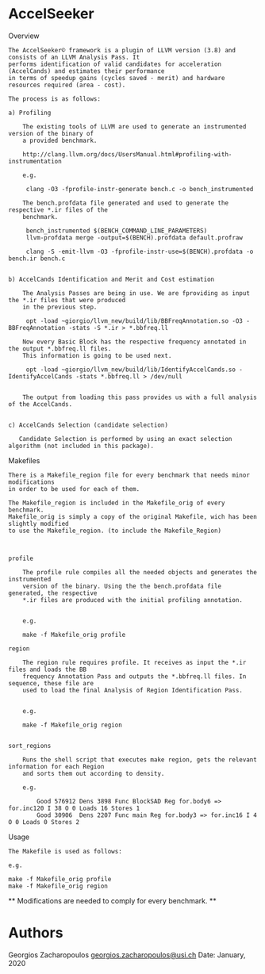 # AccelSeeker

Overview

    The AccelSeeker© framework is a plugin of LLVM version (3.8) and consists of an LLVM Analysis Pass. It 
    performs identification of valid candidates for acceleration (AccelCands) and estimates their performance
    in terms of speedup gains (cycles saved - merit) and hardware resources required (area - cost).

    The process is as follows:

    a) Profiling

        The existing tools of LLVM are used to generate an instrumented version of the binary of
        a provided benchmark.

        http://clang.llvm.org/docs/UsersManual.html#profiling-with-instrumentation

        e.g.

         clang -O3 -fprofile-instr-generate bench.c -o bench_instrumented

        The bench.profdata file generated and used to generate the respective *.ir files of the 
        benchmark.

         bench_instrumented $(BENCH_COMMAND_LINE_PARAMETERS)
         llvm-profdata merge -output=$(BENCH).profdata default.profraw

         clang -S -emit-llvm -O3 -fprofile-instr-use=$(BENCH).profdata -o bench.ir bench.c

     
    b) AccelCands Identification and Merit and Cost estimation

        The Analysis Passes are being in use. We are fproviding as input the *.ir files that were produced
        in the previous step.

         opt -load ~giorgio/llvm_new/build/lib/BBFreqAnnotation.so -O3 -BBFreqAnnotation -stats -S *.ir > *.bbfreq.ll

        Now every Basic Block has the respective frequency annotated in the output *.bbfreq.ll files.
        This information is going to be used next.

         opt -load ~giorgio/llvm_new/build/lib/IdentifyAccelCands.so -IdentifyAccelCands -stats *.bbfreq.ll > /dev/null 

        
        The output from loading this pass provides us with a full analysis of the AccelCands. 


    c) AccelCands Selection (candidate selection)

       Candidate Selection is performed by using an exact selection algorithm (not included in this package).
 
 
 Makefiles

    There is a Makefile_region file for every benchmark that needs minor modifications
    in order to be used for each of them.

    The Makefile_region is included in the Makefile_orig of every benchmark.
    Makefile_orig is simply a copy of the original Makefile, wich has been slightly modified
    to use the Makefile_region. (to include the Makefile_Region) 


    
    profile

        The profile rule compiles all the needed objects and generates the instrumented
        version of the binary. Using the the bench.profdata file generated, the respective
        *.ir files are produced with the initial profiling annotation.


        e.g.
        
        make -f Makefile_orig profile
       
    region

        The region rule requires profile. It receives as input the *.ir files and loads the BB 
        frequency Annotation Pass and outputs the *.bbfreq.ll files. In sequence, these file are
        used to load the final Analysis of Region Identification Pass.


        e.g.
        
        make -f Makefile_orig region


    sort_regions
        
        Runs the shell script that executes make region, gets the relevant information for each Region
        and sorts them out according to density.

        e.g. 

            Good 576912 Dens 3898 Func BlockSAD Reg for.body6 => for.inc120 I 38 O 0 Loads 16 Stores 1
            Good 30906  Dens 2207 Func main Reg for.body3 => for.inc16 I 4 O 0 Loads 0 Stores 2 


Usage

    The Makefile is used as follows:

    e.g.
    
    make -f Makefile_orig profile
    make -f Makefile_orig region


   ** Modifications are needed to comply for every benchmark. **



# Authors

Georgios Zacharopoulos <georgios.zacharopoulos@usi.ch>
Date: January, 2020    
